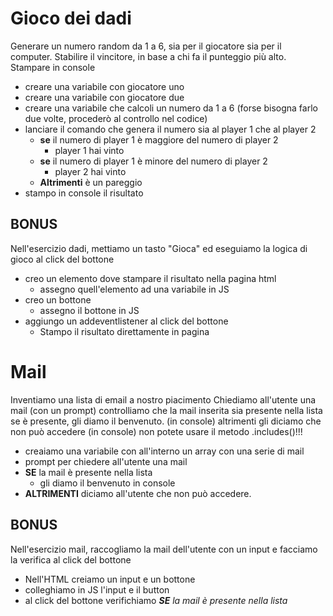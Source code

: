 # Gioco dei dadi

Generare un numero random da 1 a 6, sia per il giocatore sia per il computer.
Stabilire il vincitore, in base a chi fa il punteggio più alto.
Stampare in console

- creare una variabile con giocatore uno
- creare una variabile con giocatore due
- creare una variabile che calcoli un numero da 1 a 6 (forse bisogna farlo due volte, procederò al controllo nel codice)
- lanciare il comando che genera il numero sia al player 1 che al player 2
  - **se** il numero di player 1 è maggiore del numero di player 2
    - player 1 hai vinto
  - **se** il numero di player 1 è minore del numero di player 2
    - player 2 hai vinto
  - **Altrimenti** è un pareggio
- stampo in console il risultato

## BONUS

Nell'esercizio dadi, mettiamo un tasto "Gioca" ed eseguiamo la logica di gioco al click del bottone

- creo un elemento dove stampare il risultato nella pagina html
  - assegno quell'elemento ad una variabile in JS
- creo un bottone
  - assegno il bottone in JS
- aggiungo un addeventlistener al click del bottone
  - Stampo il risultato direttamente in pagina

# Mail

Inventiamo una lista di email a nostro piacimento
Chiediamo all'utente una mail (con un prompt)
controlliamo che la mail inserita sia presente nella lista
se è presente, gli diamo il benvenuto. (in console)
altrimenti gli diciamo che non può accedere (in console)
non potete usare il metodo .includes()!!!

- creaiamo una variabile con all'interno un array con una serie di mail
- prompt per chiedere all'utente una mail
- **SE** la mail è presente nella lista
  - gli diamo il benvenuto in console
- **ALTRIMENTI** diciamo all'utente che non può accedere.

## BONUS

Nell'esercizio mail, raccogliamo la mail dell'utente con un input e facciamo la verifica al click del bottone

- Nell'HTML creiamo un input e un bottone
- colleghiamo in JS l'input e il button
- al click del bottone verifichiamo _**SE** la mail è presente nella lista_
